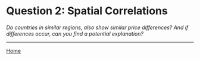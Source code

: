 # Question 2: Spatial Correlations
*Do countries in similar regions, also show similar price differences? And if differences occur, can you find a potential explanation?*

<hr>

<a href="../dashboard">Home</a>
